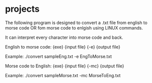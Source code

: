 # projects
The following program is designed to convert a .txt file from english to morse code OR fom morse code to enlgish using LINUX commands.

It can interpret every character into morse code and back.

English to morse code:
  {exe} {input file} {-e} {output file}

Example: ./convert sampleEng.txt -e EngToMorse.txt


Morse code to English:
  {exe} {input file} {-mc} {output file}
  
Example: ./convert sampleMorse.txt -mc MorseToEng.txt
